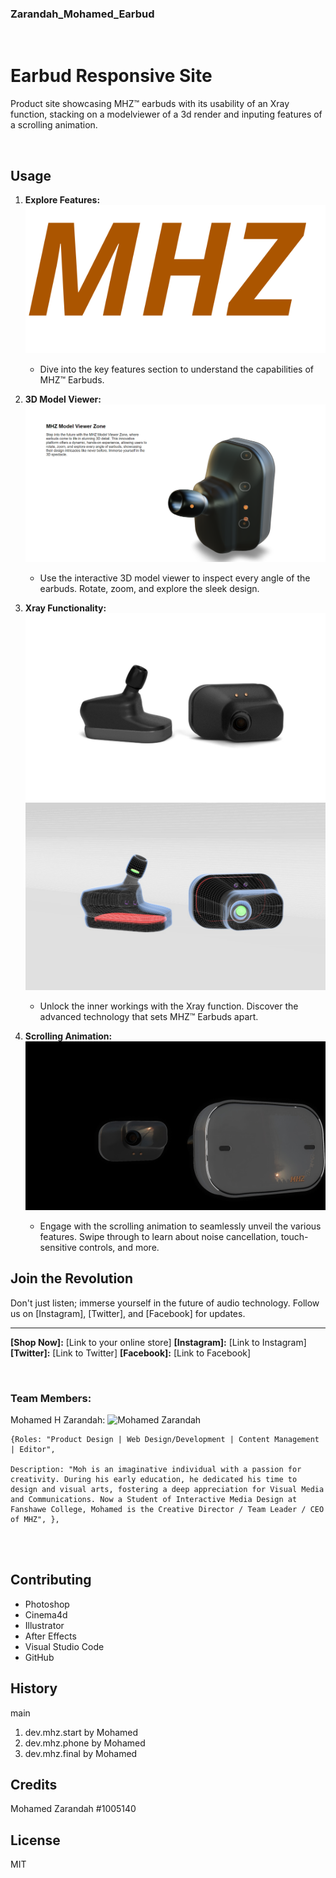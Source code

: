 ### Zarandah_Mohamed_Earbud

<br>

# Earbud Responsive Site
 Product site showcasing MHZ&trade; earbuds with its usability of an Xray function, stacking on a modelviewer of a 3d render and inputing features of a scrolling animation.

<br>

## Usage

1. **Explore Features:**
    ![logo](images/LOGO.svg)
   - Dive into the key features section to understand the capabilities of MHZ™ Earbuds.

2. **3D Model Viewer:**
    ![model-viewer](images/MODELVIEWER.png)
   - Use the interactive 3D model viewer to inspect every angle of the earbuds. Rotate, zoom, and explore the sleek design.

3. **Xray Functionality:**
    ![earbud](images/earbud.jpg)
    ![x-ray](images/earbud-x-ray.jpg)
   - Unlock the inner workings with the Xray function. Discover the advanced technology that sets MHZ™ Earbuds apart.

4. **Scrolling Animation:**
    ![scrolling-animation](images/explode_00241.jpg)
   - Engage with the scrolling animation to seamlessly unveil the various features. Swipe through to learn about noise cancellation, touch-sensitive controls, and more.

## Join the Revolution

Don't just listen; immerse yourself in the future of audio technology. Follow us on [Instagram], [Twitter], and [Facebook] for updates.

---

**[Shop Now]:** [Link to your online store]
**[Instagram]:** [Link to Instagram]
**[Twitter]:** [Link to Twitter]
**[Facebook]:** [Link to Facebook]

<br>

### Team Members:

Mohamed H Zarandah: 
    ![Mohamed Zarandah](images/pic-of-me.jpg)
    
    {Roles: "Product Design | Web Design/Development | Content Management | Editor",

    Description: "Moh is an imaginative individual with a passion for creativity. During his early education, he dedicated his time to design and visual arts, fostering a deep appreciation for Visual Media and Communications. Now a Student of Interactive Media Design at Fanshawe College, Mohamed is the Creative Director / Team Leader / CEO of MHZ", },

<br>

<br>

## Contributing
* Photoshop
* Cinema4d
* Illustrator
* After Effects
* Visual Studio Code
* GitHub

## History
main
1. dev.mhz.start by Mohamed
2. dev.mhz.phone by Mohamed
3. dev.mhz.final by Mohamed

## Credits

Mohamed Zarandah #1005140
<br>

## License
MIT